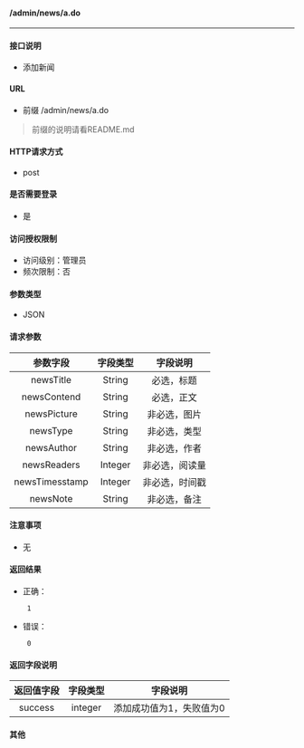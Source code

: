 #### /admin/news/a.do---------------------------#### 接口说明- 添加新闻#### URL- 前缀 /admin/news/a.do>前缀的说明请看README.md#### HTTP请求方式- post#### 是否需要登录- 是#### 访问授权限制- 访问级别：管理员- 频次限制：否#### 参数类型- JSON#### 请求参数|参数字段|字段类型|字段说明||:----------:|:--------:|:---------:|| newsTitle  |  String | 必选，标题 || newsContend  |  String | 必选，正文 || newsPicture  |  String | 非必选，图片 || newsType  |  String | 非必选，类型 || newsAuthor  |  String | 非必选，作者 || newsReaders  |  Integer | 非必选，阅读量 || newsTimesstamp  |  Integer | 非必选，时间戳 || newsNote  |  String | 非必选，备注 |#### 注意事项- 无#### 返回结果- 正确：       1- 错误：       0#### 返回字段说明|返回值字段|字段类型|字段说明||:-------:|:-----:|:------:||  success     |  integer |  添加成功值为1，失败值为0 |#### 其他